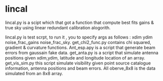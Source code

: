 # lincal
lincal.py is a scipt which that got a function that compute best fits gains & true sky using linear redundant calibration alogorith.

lincal.py is test scrpt, to run it , you to specify args as follows : xdim ydim noise_frac_gains noise_frac_sky.
get_chi2_func.py contains chi squared, gradient & curvature functions.
Ant_esp.apy is a script that generate beam errors from gaussain fake data.
get_anta.py is a script that simulate antenna positions given xdim,ydim, latitude and longitude location of an array.
get_vis_sim.py this script simulate visibility given point source catalogue information, antenna positions and beam errors.
All oberve_8x8 is the data simulated from an 8x8 array.

